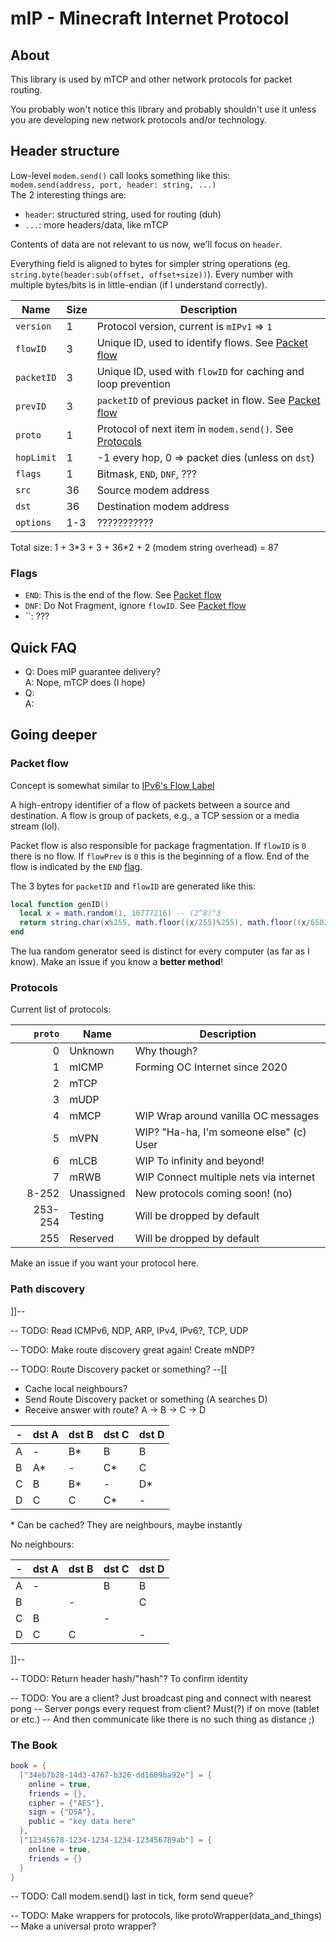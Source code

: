 # mIP - Minecraft Internet Protocol

## About
This library is used by mTCP and other network protocols for packet routing.

You probably won't notice this library and probably shouldn't use it
unless you are developing new network protocols and/or technology.

## Header structure
Low-level `modem.send()` call looks something like this:\
`modem.send(address, port, header: string, ...)`\
The 2 interesting things are:
- `header`: structured string, used for routing (duh)
- `...`: more headers/data, like mTCP

Contents of data are not relevant to us now, we'll focus on `header`.

Everything field is aligned to bytes for simpler string operations
(eg. `string.byte(header:sub(offset, offset+size))`).
Every number with multiple bytes/bits is in little-endian (if I understand correctly).

| Name       | Size | Description
| ---------- | ---- | ---
| `version`  |   1  | Protocol version, current is `mIPv1` => `1`
| `flowID`   |   3  | Unique ID, used to identify flows. See [Packet flow](#packet-flow)
| `packetID` |   3  | Unique ID, used with `flowID` for caching and loop prevention
| `prevID`   |   3  | `packetID` of previous packet in flow. See [Packet flow](#packet-flow)
| `proto`    |   1  | Protocol of next item in `modem.send()`. See [Protocols](#protocols)
| `hopLimit` |   1  | -1 every hop, 0 => packet dies (unless on `dst`)
| `flags`    |   1  | Bitmask, `END`, `DNF`, ???
| `src`      |  36  | Source modem address
| `dst`      |  36  | Destination modem address
| `options`  | 1-3  | ???????????

Total size: 1 + 3\*3 + 3 + 36\*2 + 2 (modem string overhead) = 87

### Flags
- `END`: This is the end of the flow. See [Packet flow](#packet-flow)
- `DNF`: Do Not Fragment, ignore `flowID`. See [Packet flow](#packet-flow)
- ``: ???

## Quick FAQ

- Q: Does mIP guarantee delivery?\
  A: Nope, mTCP does (I hope)
- Q: \
  A: 

## Going deeper

### Packet flow
Concept is somewhat similar to [IPv6's Flow Label](https://en.wikipedia.org/wiki/IPv6_packet#Fixed_header)

A high-entropy identifier of a flow of packets between a source and destination.
A flow is group of packets, e.g., a TCP session or a media stream (lol).

Packet flow is also responsible for package fragmentation.
If `flowID` is `0` there is no flow.
If `flowPrev` is `0` this is the beginning of a flow.
End of the flow is indicated by the `END` [flag](#flags).

The 3 bytes for `packetID` and `flowID` are generated like this:
```lua
local function genID()
  local x = math.random(1, 16777216) -- (2^8)^3
  return string.char(x%255, math.floor((x/255)%255), math.floor((x/65025)%255))
end
```
The lua random generator seed is distinct for every computer (as far as I know).
Make an issue if you know a **better method**!

### Protocols

Current list of protocols:

| `proto` | Name        | Description
| ------: | ----------- | ---
|       0 | Unknown     | Why though?
|       1 | mICMP       | Forming OC Internet since 2020
|       2 | mTCP        | 
|       3 | mUDP        | 
|       4 | mMCP        | WIP Wrap around vanilla OC messages
|       5 | mVPN        | WIP? "Ha-ha, I'm someone else" (c) User
|       6 | mLCB        | WIP To infinity and beyond!
|       7 | mRWB        | WIP Connect multiple nets via internet
|   8-252 | Unassigned  | New protocols coming soon! (no)
| 253-254 | Testing     | Will be dropped by default
|     255 | Reserved    | Will be dropped by default

Make an issue if you want your protocol here.

### Path discovery

]]--

-- TODO: Read ICMPv6, NDP, ARP, IPv4, IPv6?, TCP, UDP

-- TODO: Make route discovery great again! Create mNDP?

-- TODO: Route Discovery packet or something?
--[[
- Cache local neighbours?
- Send Route Discovery packet or something (A searches D)
- Receive answer with route? A -> B -> C -> D

| - | dst A | dst B | dst C | dst D |
| --- | --- | ----- | ----- | --- 
| A |   -   |   B*  |   B   |   B   |
| B |   A*  |   -   |   C*  |   C   |
| C |   B   |   B*  |   -   |   D*  |
| D |   C   |   C   |   C*  |   -   |
\* Can be cached? They are neighbours, maybe instantly

No neighbours:

| - | dst A | dst B | dst C | dst D |
| --- | --- | ----- | ----- | ---
| A |   -   |       |   B   |   B   |
| B |       |   -   |       |   C   |
| C |   B   |       |   -   |       |
| D |   C   |   C   |       |   -   |

]]--

-- TODO: Return header hash/"hash"? To confirm identity

-- TODO: You are a client? Just broadcast ping and connect with nearest pong
-- Server pongs every request from client? Must(?) if on move (tablet or etc.)
-- And then communicate like there is no such thing as distance ;)

### The Book

```Lua
book = {
  ["34eb7b28-14d3-4767-b326-dd1609ba92e"] = {
    online = true,
    friends = {},
    cipher = {"AES"},
    sign = {"DSA"},
    public = "key data here"
  },
  ["12345678-1234-1234-1234-123456789ab"] = {
    online = true,
    friends = {}
  }
}
```

-- TODO: Call modem.send() last in tick, form send queue?

-- TODO: Make wrappers for protocols, like protoWrapper(data_and_things)
-- Make a universal proto wrapper?

